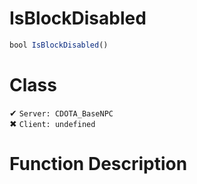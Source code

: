 # IsBlockDisabled
```js
bool IsBlockDisabled()
```
# Class
✔ `Server: CDOTA_BaseNPC`  
✖ `Client: undefined`  

# Function Description

